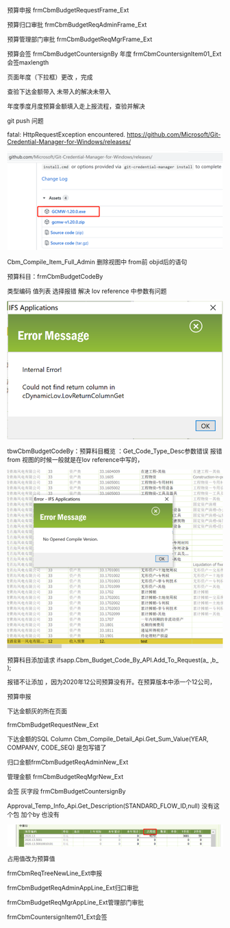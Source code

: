 预算申报  frmCbmBudgetRequestFrame_Ext

预算归口审批 frmCbmBudgetReqAdminFrame_Ext

预算管理部门审批  frmCbmBudgetReqMgrFrame_Ext

预算会签 frmCbmBudgetCountersignBy 年度 frmCbmCountersignItem01_Ext 会签maxlength

页面年度（下拉框）更改   ，完成

查验下达金额带入 未带入的解决未带入

年度季度月度预算金额填入走上报流程，查验并解决 

git push  问题

fatal: HttpRequestException encountered.
https://github.com/Microsoft/Git-Credential-Manager-for-Windows/releases/

![image-20200820142043237](8_20.assets/image-20200820142043237.png)



Cbm_Compile_Item_Full_Admin  删除视图中 from前 objid后的语句

预算科目：frmCbmBudgetCodeBy

类型编码 值列表 选择报错  解决 lov reference 中参数有问题

![image-20200820155149886](8_20.assets/image-20200820155149886.png)

tbwCbmBudgetCodeBy：预算科目概览 ：Get_Code_Type_Desc参数错误   报错from 视图的时候一般就是在lov reference中写的，

![image-20200820163152228](8_20.assets/image-20200820163152228.png)

预算科目添加请求  ifsapp.Cbm_Budget_Code_By_API.Add_To_Request(a_ ,b_ );

报错不让添加 ，因为2020年12公司预算没有开。在预算版本中添一个12公司，







预算申报

下达金额灰的所在页面

frmCbmBudgetRequestNew_Ext  

下达金额的SQL Column      Cbm_Compile_Detail_Api.Get_Sum_Value(YEAR, COMPANY, CODE_SEQ)   是包写错了

归口金额frmCbmBudgetReqAdminNew_Ext

管理金额 frmCbmBudgetReqMgrNew_Ext

会签 灰字段   frmCbmBudgetCountersignBy

Approval_Temp_Info_Api.Get_Description(STANDARD_FLOW_ID,null)   没有这个包 加个by 也没有



![image-20200820165905368](8_20.assets/image-20200820165905368.png)

 占用值改为预算值

frmCbmReqTreeNewLine_Ext申报

frmCbmBudgetReqAdminAppLine_Ext归口审批

frmCbmBudgetReqMgrAppLine_Ext管理部门审批

frmCbmCountersignItem01_Ext会签